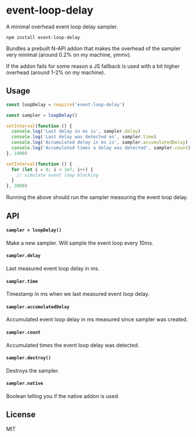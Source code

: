 # event-loop-delay

A minimal overhead event loop delay sampler.

```
npm install event-loop-delay
```

Bundles a prebuilt N-API addon that makes the overhead of the sampler very minimal (around 0.2% on my machine, ymmv).

If the addon fails for some reason a JS fallback is used with a bit higher overhead (around 1-2% on my machine).

## Usage

``` js
const loopDelay = require('event-loop-delay')

const sampler = loopDelay()

setInterval(function () {
  console.log('Last delay in ms is', sampler.delay)
  console.log('Last delay was detected on', sampler.time)
  console.log('Accumulated delay in ms is', sampler.accumulatedDelay)
  console.log('Accumulated times a delay was detected', sampler.count)
}, 1000)

setInterval(function () {
  for (let i = 0; i < 1e7; i++) {
    // simulate event loop blocking
  }
}, 3000)
```

Running the above should run the sampler measuring the event loop delay.

## API

#### `sampler = loopDelay()`

Make a new sampler. Will sample the event loop every 10ms.

#### `sampler.delay`

Last measured event loop delay in ms.

#### `sampler.time`

Timestamp in ms when we last measured event loop delay.

#### `sampler.accumulatedDelay`

Accumulated event loop delay in ms measured since sampler was created.

#### `sampler.count`

Accumulated times the event loop delay was detected.

#### `sampler.destroy()`

Destroys the sampler.

#### `sampler.native`

Boolean telling you if the native addon is used.

## License

MIT
